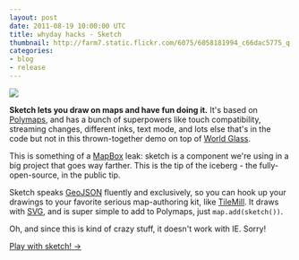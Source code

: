 ```yaml
---
layout: post
date: 2011-08-19 10:00:00 UTC
title: whyday hacks - Sketch
thumbnail: http://farm7.static.flickr.com/6075/6058181994_c66dac5775_q.jpg
categories:
- blog
- release
---
```


<img src='http://farm7.static.flickr.com/6075/6058181994_c66dac5775_z.jpg' />

**Sketch lets you draw on maps and have fun doing it.** It's based on [Polymaps](http://polymaps.org), and has a bunch of
superpowers like touch compatibility, streaming changes, different inks,
text mode, and lots else that's in the code but not in this thrown-together
demo on top of [World Glass](http://mapbox.com/#/tileset/world-glass).

This is something of a [MapBox](http://mapbox.com) leak: sketch is a component
we're using in a big project that goes way farther. This is the tip of the
iceberg - the fully-open-source, in the public tip.

Sketch speaks [GeoJSON](http://geojson.org/) fluently and exclusively, so
you can hook up your drawings to your favorite serious map-authoring kit,
like [TileMill](http://tilemill.com/pages/index.html). It draws with
[SVG](http://www.w3.org/TR/SVG/painting.html), and is super simple to
add to Polymaps, just `map.add(sketch())`.

Oh, and since this is kind of crazy stuff, it doesn't work with IE. Sorry!

<div class='link-block'>
  <a href='http://mapbox.github.com/sketch'>Play with sketch! →</a>
</div>
